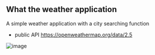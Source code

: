 ## What the weather application
A simple weather application with a city searching function
- public API https://openweathermap.org/data/2.5


![image](https://user-images.githubusercontent.com/57978810/129365441-7f632ada-323a-4c03-ba54-073cd79a4fe6.png)
